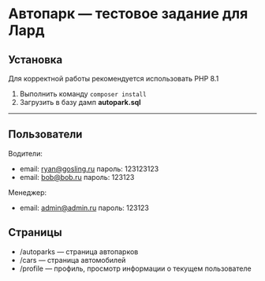 # Автопарк — тестовое задание для Лард

## Установка
Для корректной работы рекомендуется использовать PHP 8.1

1. Выполнить команду `composer install`
2. Загрузить в базу дамп **autopark.sql**

----

## Пользователи
Водители:
 - email: ryan@gosling.ru пароль: 123123123
 - email: bob@bob.ru пароль: 123123

Менеджер:
- email: admin@admin.ru пароль: 123123

## Страницы
- /autoparks — страница автопарков
- /cars — страница автомобилей
- /profile — профиль, просмотр информации о текущем пользователе
